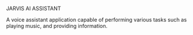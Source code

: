 JARVIS AI ASSISTANT



A voice assistant application capable of performing various tasks such as playing music, and providing information.
